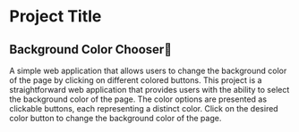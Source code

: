# Project Title

## Background Color Chooser🎨

A simple web application that allows users to change the background color of the page by clicking on different colored buttons.
This project is a straightforward web application that provides users with the ability to select the background color of the page. 
The color options are presented as clickable buttons, each representing a distinct color.
Click on the desired color button to change the background color of the page.
